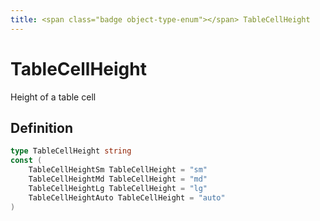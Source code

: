 ```yaml
---
title: <span class="badge object-type-enum"></span> TableCellHeight
---
```

# <span class="badge object-type-enum"></span> TableCellHeight

Height of a table cell

## Definition

```go
type TableCellHeight string
const (
	TableCellHeightSm TableCellHeight = "sm"
	TableCellHeightMd TableCellHeight = "md"
	TableCellHeightLg TableCellHeight = "lg"
	TableCellHeightAuto TableCellHeight = "auto"
)

```
